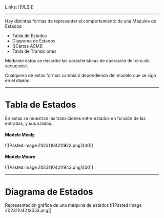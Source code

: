 Links: [[VLSI]]
___

Hay distintas formas de representar el comportamiento de una Máquina de Estados:
- Tabla de Estados
- Diagrama de Estados
- [[Cartas ASM]]
- Tabla de Transiciones

Mediante estos se describe las características de operación del circuito secuencial.

Cualquiera de estas formas cambiará dependiendo del modelo que se siga en el diseño

___

# Tabla de Estados

En estas se muestran las transiciones entre estados en función de las entradas, y sus salidas.

#### Modelo Mealy
![[Pasted image 20231104211922.png|400]]

#### Modelo Moore
![[Pasted image 20231104211943.png|400]]

___
# Diagrama de Estados

Representación gráfica de una máquina de estados
![[Pasted image 20231104212053.png]]
